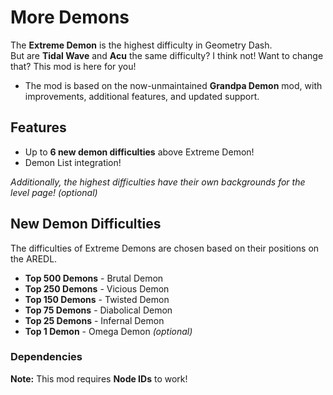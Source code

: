# More Demons
The **Extreme Demon** is the highest difficulty in Geometry Dash.  
But are **Tidal Wave** and **Acu** the same difficulty? I think not! 
Want to change that? This mod is here for you!

- The mod is based on the now-unmaintained **Grandpa Demon** mod, with improvements, additional features, and updated support.

## Features
- Up to **6 new demon difficulties** above Extreme Demon!
- Demon List integration!

*Additionally, the highest difficulties have their own backgrounds for the level page! (optional)*

## New Demon Difficulties
The difficulties of Extreme Demons are chosen based on their positions on the AREDL.

- **Top 500 Demons** - Brutal Demon
- **Top 250 Demons** - Vicious Demon
- **Top 150 Demons** - Twisted Demon
- **Top 75 Demons** - Diabolical Demon
- **Top 25 Demons** - Infernal Demon
- **Top 1 Demon** - Omega Demon *(optional)*

### Dependencies

**Note:** This mod requires **Node IDs** to work!
